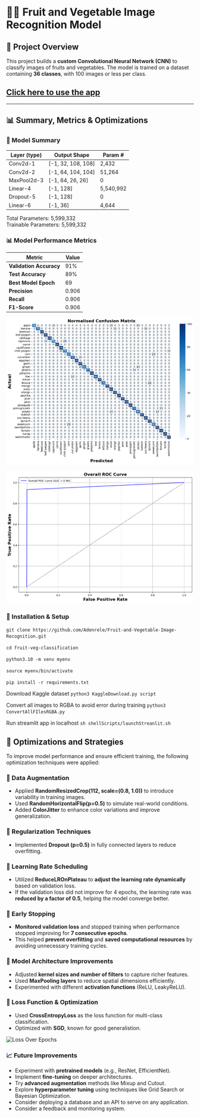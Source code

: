 # 🍎🥦 Fruit and Vegetable Image Recognition Model  

## 📌 Project Overview  
This project builds a **custom Convolutional Neural Network (CNN)** to classify images of fruits and vegetables. The model is trained on a dataset containing **36 classes**, with 100 images or less per class.  

## [Click here to use the app](https://adenrele.co.uk)

---

## 📊 Summary, Metrics & Optimizations  

### **📝 Model Summary**  

| Layer (type)   | Output Shape        | Param #   |
|---------------|--------------------|----------|
| Conv2d-1      | [-1, 32, 108, 108] | 2,432    |
| Conv2d-2      | [-1, 64, 104, 104] | 51,264   |
| MaxPool2d-3   | [-1, 64, 26, 26]   | 0        |
| Linear-4      | [-1, 128]          | 5,540,992 |
| Dropout-5     | [-1, 128]          | 0        |
| Linear-6      | [-1, 36]           | 4,644    |

Total Parameters: 5,599,332  
Trainable Parameters: 5,599,332  



### 📊 Model Performance Metrics  

| Metric                 | Value |
|------------------------|-------|
| **Validation Accuracy** | 91%   |
| **Test Accuracy**      | 89%   |
| **Best Model Epoch**   | 69    |
| **Precision**          | 0.906   |
| **Recall**             | 0.906    |
| **F1-Score**          | 0.906    |


![Confusion Matrix](results/ConfusionMatrix.png) 


![ROACAUC](results/RocCurve.png)

### 🚀 Installation & Setup
```git clone https://github.com/Adenrele/Fruit-and-Vegetable-Image-Recognition.git```

```cd fruit-veg-classification```

```python3.10 -m venv myenv```

```source myenv/bin/activate``` 

```pip install -r requirements.txt```

Download Kaggle dataset
```python3 KaggleDownload.py script ```

Convert all images to RGBA to avoid error during training 
```python3 ConvertAllFIlesRGBA.py```

Run streamlit app in localhost
```sh shellScripts/launchStreanlit.sh```

## 🚀 Optimizations and Strategies  

To improve model performance and ensure efficient training, the following optimization techniques were applied:  

### 🔹 Data Augmentation  
- Applied **RandomResizedCrop(112, scale=(0.8, 1.0))** to introduce variability in training images.  
- Used **RandomHorizontalFlip(p=0.5)** to simulate real-world conditions.  
- Added **ColorJitter** to enhance color variations and improve generalization.  

### 🔹 Regularization Techniques  
- Implemented **Dropout (p=0.5)** in fully connected layers to reduce overfitting.  

### 🔹 Learning Rate Scheduling  
- Utilized **ReduceLROnPlateau** to **adjust the learning rate dynamically** based on validation loss.  
- If the validation loss did not improve for 4 epochs, the learning rate was **reduced by a factor of 0.5**, helping the model converge better.  

### 🔹 Early Stopping  
- **Monitored validation loss** and stopped training when performance stopped improving for **7 consecutive epochs**.  
- This helped **prevent overfitting** and **saved computational resources** by avoiding unnecessary training cycles.  

### 🔹 Model Architecture Improvements  
- Adjusted **kernel sizes and number of filters** to capture richer features.  
- Used **MaxPooling layers** to reduce spatial dimensions efficiently.  
- Experimented with different **activation functions** (ReLU, LeakyReLU).  

### 🔹 Loss Function & Optimization  
- Used **CrossEntropyLoss** as the loss function for multi-class classification.  
- Optimized with **SGD**, known for good generalistion. 

![Loss Over Epochs](results/LossEachEpoch.png) 

### 📈 Future Improvements  
- Experiment with **pretrained models** (e.g., ResNet, EfficientNet).  
- Implement **fine-tuning** on deeper architectures.  
- Try **advanced augmentation** methods like Mixup and Cutout.  
- Explore **hyperparameter tuning** using techniques like Grid Search or Bayesian Optimization.
- Consider deploying a database and an API to serve on any application.
- Consider a feedback and monitoring system.  
